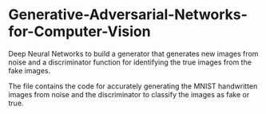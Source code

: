 # Generative-Adversarial-Networks-for-Computer-Vision
Deep Neural Networks to build a generator that generates new images from noise and a discriminator function for identifying the true images from the fake images.

The file contains the code for accurately generating the MNIST handwritten images from noise and the discriminator to classify the images as fake or true.
